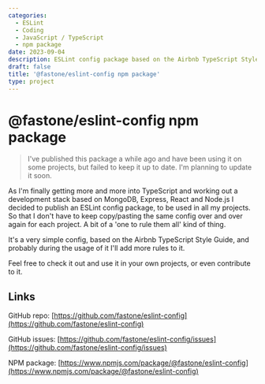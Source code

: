 ```yaml
---
categories:
  - ESLint
  - Coding
  - JavaScript / TypeScript
  - npm package
date: 2023-09-04
description: ESLint config package based on the Airbnb TypeScript Style Guide.
draft: false
title: '@fastone/eslint-config npm package'
type: project
---
```


# @fastone/eslint-config npm package

> I've published this package a while ago and have been using it on some projects, but failed to keep it up to date. I'm planning to update it soon.

As I'm finally getting more and more into TypeScript and working out a development stack based on MongoDB, Express, React and Node.js I decided to publish an ESLint config package, to be used in all my projects.
So that I don't have to keep copy/pasting the same config over and over again for each project. A bit of a 'one to rule them all' kind of thing.

It's a very simple config, based on the Airbnb TypeScript Style Guide, and probably during the usage of it I'll add more rules to it.

Feel free to check it out and use it in your own projects, or even contribute to it.

## Links

GitHub repo: [https://github.com/fastone/eslint-config](https://github.com/fastone/eslint-config)

GitHub issues: [https://github.com/fastone/eslint-config/issues](https://github.com/fastone/eslint-config/issues)

NPM package: [https://www.npmjs.com/package/@fastone/eslint-config](https://www.npmjs.com/package/@fastone/eslint-config)
